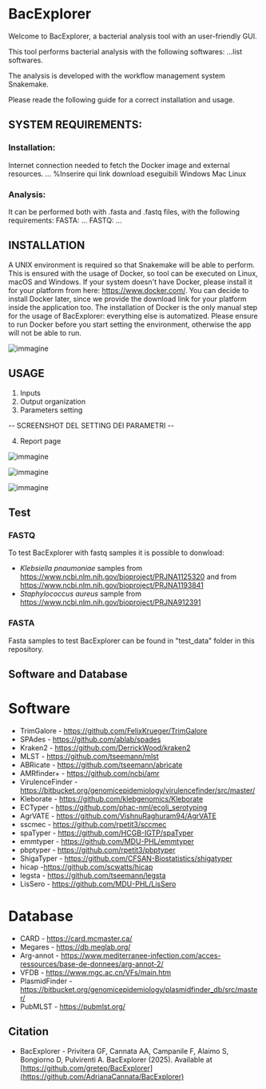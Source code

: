 # BacExplorer

Welcome to BacExplorer, a bacterial analysis tool with an user-friendly GUI.

This tool performs bacterial analysis with the following softwares:
...list softwares.

The analysis is developed with the workflow management system Snakemake.

Please reade the following guide for a correct installation and usage.

## SYSTEM REQUIREMENTS:
### Installation:
Internet connection needed to fetch the Docker image and external resources.
...
%Inserire qui link download eseguibili
Windows
Mac 
Linux

### Analysis:
It can be performed both with .fasta and .fastq files, with the following requirements:
FASTA: ...
FASTQ: ...

## INSTALLATION
A UNIX environment is required so that Snakemake will be able to perform.
This is ensured with the usage of Docker, so tool can be executed on Linux, macOS and Windows.
If your system doesn't have Docker, please install it for your platform from here: https://www.docker.com/.
You can decide to install Docker later, since we provide the download link for your platform inside the application too.
The installation of Docker is the only manual step for the usage of BacExplorer: everything else is automatized.
Please ensure to run Docker before you start setting the environment, otherwise the app will not be able to run.


![immagine](https://github.com/user-attachments/assets/80b90d15-599f-4321-bda5-a6685b1445ad)



## USAGE
1) Inputs
2) Output organization
3) Parameters setting

-- SCREENSHOT DEL SETTING DEI PARAMETRI --

4) Report page


![immagine](https://github.com/user-attachments/assets/db3fe1ee-f254-4bad-8fe4-f05975e0bec6)


![immagine](https://github.com/user-attachments/assets/701aeba7-3081-4ab1-a0c7-279f349233b7)


![immagine](https://github.com/user-attachments/assets/5870e3ae-4b4e-4c1e-82a8-507f06436d45)




## Test

### FASTQ
To test BacExplorer with fastq samples it is possible to donwload:
- *Klebsiella pnaumoniae* samples from https://www.ncbi.nlm.nih.gov/bioproject/PRJNA1125320 and from https://www.ncbi.nlm.nih.gov/bioproject/PRJNA1193841
- *Staphylococcus aureus* sample from https://www.ncbi.nlm.nih.gov/bioproject/PRJNA912391

### FASTA
Fasta samples to test BacExplorer can be found in "test_data" folder in this repository.

## Software and Database
# Software
- TrimGalore - https://github.com/FelixKrueger/TrimGalore
- SPAdes - https://github.com/ablab/spades
- Kraken2 - https://github.com/DerrickWood/kraken2
- MLST - https://github.com/tseemann/mlst
- ABRicate - https://github.com/tseemann/abricate
- AMRfinder+ - https://github.com/ncbi/amr
- VirulenceFinder - https://bitbucket.org/genomicepidemiology/virulencefinder/src/master/
- Kleborate - https://github.com/klebgenomics/Kleborate
- ECTyper - https://github.com/phac-nml/ecoli_serotyping
- AgrVATE - https://github.com/VishnuRaghuram94/AgrVATE
- sscmec - https://github.com/rpetit3/sccmec
- spaTyper - https://github.com/HCGB-IGTP/spaTyper
- emmtyper - https://github.com/MDU-PHL/emmtyper
- pbptyper - https://github.com/rpetit3/pbptyper
- ShigaTyper - https://github.com/CFSAN-Biostatistics/shigatyper
- hicap -https://github.com/scwatts/hicap
- legsta - https://github.com/tseemann/legsta
- LisSero - https://github.com/MDU-PHL/LisSero
# Database
- CARD - https://card.mcmaster.ca/
- Megares - https://db.meglab.org/
- Arg-annot - https://www.mediterranee-infection.com/acces-ressources/base-de-donnees/arg-annot-2/
- VFDB - https://www.mgc.ac.cn/VFs/main.htm
- PlasmidFinder - https://bitbucket.org/genomicepidemiology/plasmidfinder_db/src/master/
- PubMLST - https://pubmlst.org/
  
## Citation 
- BacExplorer - Privitera GF, Cannata AA, Campanile F, Alaimo S, Bongiorno D, Pulvirenti A. BacExplorer (2025). Available at [https://github.com/gretep/BacExplorer](https://github.com/AdrianaCannata/BacExplorer)


